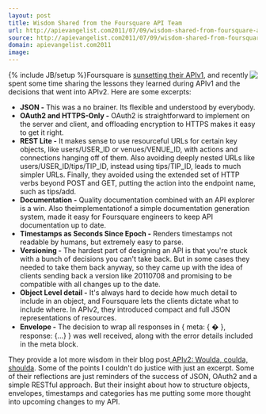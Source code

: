 ```yaml
---
layout: post
title: Wisdom Shared from the Foursquare API Team
url: http://apievangelist.com2011/07/09/wisdom-shared-from-foursquare-api-team/
source: http://apievangelist.com2011/07/09/wisdom-shared-from-foursquare-api-team/
domain: apievangelist.com2011
image: 
---
```

{% include JB/setup %}<img src="http://kinlane-productions.s3.amazonaws.com/api-evangelist/foursquare/foursquare-engineering-logo.png"  align="right" />Foursquare is <a title="sunsetting their APIv1" href="https://groups.google.com/forum/!topic/foursquare-api/tZPFTbUTQJQ">sunsetting their APIv1</a>, and recently spent some time sharing the lessons they learned during APIv1 and the decisions that went into APIv2.
Here are some excerpts:
<ul>
     <li>
          <strong>JSON -</strong> This was a no brainer. Its flexible and understood by everybody.
     </li>
     <li>
          <strong>OAuth2 and HTTPS-Only -</strong> OAuth2 is straightforward to implement on the server and client, and offloading encryption to HTTPS makes it easy to get it right.
     </li>
     <li>
          <strong>REST Lite -</strong> It makes sense to use resourceful URLs for certain key objects, like users/USER_ID or venues/VENUE_ID, with actions and connections hanging off of them. Also avoiding deeply nested URLs like users/USER_ID/tips/TIP_ID, instead using tips/TIP_ID, leads to much simpler URLs. Finally, they avoided using the extended set of HTTP verbs beyond POST and GET, putting the action into the endpoint name, such as tips/add.
     </li>
     <li>
          <strong>Documentation -</strong> Quality documentation combined with an API explorer is a win. Also theimplementationof a simple documentation generation system, made it easy for Foursquare engineers to keep API documentation up to date.
     </li>
     <li>
          <strong>Timestamps as Seconds Since Epoch -</strong> Renders timestamps not readable by humans, but extremely easy to parse.
     </li>
     <li>
          <strong>Versioning -</strong> The hardest part of designing an API is that you're stuck with a bunch of decisions you can't take back. But in some cases they needed to take them back anyway, so they came up with the idea of clients sending back a version like 20110708 and promising to be compatible with all changes up to the date.
     </li>
     <li>
          <strong>Object Level detail -</strong> It's always hard to decide how much detail to include in an object, and Foursquare lets the clients dictate what to include where. In APIv2, they introduced compact and full JSON representations of resources.
     </li>
     <li>
          <strong>Envelope -</strong> The decision to wrap all responses in { meta: { � }, response: {...} } was well received, along with the error details included in the meta block.
     </li>
</ul>They provide a lot more wisdom in their blog post,<a title="APIv2: Woulda, coulda, shoulda" href="http://engineering.foursquare.com/2011/07/08/apiv2-woulda-coulda-shoulda/">APIv2: Woulda, coulda, shoulda</a>. Some of the points I couldn't do justice with just an excerpt.
Some of their reflections are just reminders of the success of JSON, OAuth2 and a simple RESTful approach. But their insight about how to structure objects, envelopes, timestamps and categories has me putting some more thought into upcoming changes to my API.
